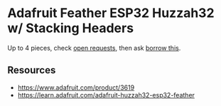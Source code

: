 # Adafruit Feather ESP32 Huzzah32 w/ Stacking Headers
Up to 4 pieces, check [open requests](../../../../issues?q=is%3Aissue+is%3Aopen+%22Adafruit+Feather+ESP32+Huzzah32+w+Stacking+Headers%22+in%3Atitle), then ask  [borrow this](../../../../issues/new?title=Borrow+request+for+Adafruit+Feather+ESP32+Huzzah32+w+Stacking+Headers&body=1+piece+of+%5Bthis%5D%28..%2Fblob%2Fmain%2F.%2FHardware%2FMicrocontrollers%2FAdafruit_Feather_ESP32_Huzzah32_w_Stacking_Headers.md%29+for+~2+weeks.).

## Resources
- https://www.adafruit.com/product/3619
- https://learn.adafruit.com/adafruit-huzzah32-esp32-feather

